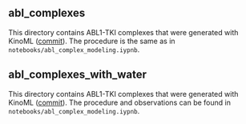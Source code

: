 ## abl_complexes

This directory contains ABL1-TKI complexes that were generated with KinoML ([commit](https://github.com/openkinome/kinoml/commit/f0b3b36d49a6dba6a2544bf42ba40590b49837f4)). The procedure is the same as in `notebooks/abl_complex_modeling.iypnb`.

## abl_complexes_with_water

This directory contains ABL1-TKI complexes that were generated with KinoML ([commit](https://github.com/openkinome/kinoml/commit/730889649d3e5780d3e4a2eaa616fe8fd850cdd8)). The procedure and observations can be found in `notebooks/abl_complex_modeling.iypnb`.
